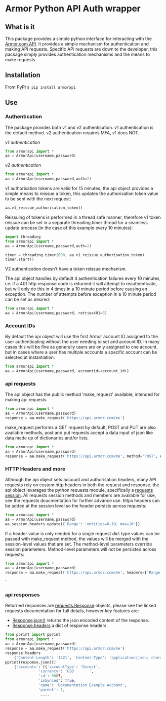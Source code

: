 # Armor Python API Auth wrapper
## What is it
This package provides a simple python interface for interacting with the [Armor.com API](https://developer.armor.com/). It provides a simple mechanism for authentication and making API requests. Specific API requests are down to the developer, this package simply provides authentication mechanisms and the means to make requests.
## Installation
From PyPi
`$ pip install armorapi`
## Use
### Authentication
The package provides both v1 and v2 authentication. v1 authentication is the default method. v2 authentication requires MFA, v1 does NOT.

*v1 authentication*
```python
from armorapi import *
aa = ArmorApi(username,password)
```

*v2 authentication*
```python
from armorapi import *
aa = ArmorApi(username,password,auth=2)
```

v1 authorisation tokens are valid for 15 minutes, the api object provides a simple means to reissue a token, this updates the authorisation token value to be sent with the next request:
```python
aa.v1_reissue_authorisation_token()
```

Reissuing of tokens is performed in a thread safe manner, therefore v1 token reissue can be set in a separate threading.timer thread for a seamless update process (in the case of this example every 10 minutes):
```python
import threading
from armorapi import *
aa = ArmorApi(username,password,auth=2)

timer = threading.timer(600, aa.v1_reissue_authorisation_token)
timer.start()
```

V2 authentication doesn't have a token reissue mechanism.

The api object handles by default 4 authentication failures every 10 minutes, i.e. if a 401 http response code is returned it will attempt to reauthenticate, but will only do this in 4 times in a 10 minute period before causing an exception. The number of attempts before exception in a 10 minute period can be set as desired:
```python
from armorapi import *
aa = ArmorApi(username,password, retries401=8)
```

### Account IDs
By default the api object will use the first Armor account ID assigned to the user authenticating without the user needing to set and account ID. In many cases this will be fine as generally users are only assigned to one account, but in cases where a user has multiple accounts a specific account can be selected at instantiation:
```python
from armorapi import *
aa = ArmorApi(username,password, accountid=<account_id>)
```

### api requests
The api object has the public method 'make_request' available, intended for making api requests
```python
from armorapi import *
aa = ArmorApi(username,password)
response = aa.make_request('https://api.armor.com/me')
```

make_request performs a GET request by default, POST and PUT are also available methods, post and put requests accept a data input of json like data made up of dictionaries and/or lists.
```python
from armorapi import *
aa = ArmorApi(username,password)
response = aa.make_request('https://api.armor.com/me', method='POST', data={'key': 'value', 'key2': 'value2'})
```

### HTTP Headers and more
Although the api object sets account and authorisation headers, many API requests rely on custom http headers in both the request and response. the api object levarages the python requests module, specifically a [requests session](https://requests.readthedocs.io/en/master/user/advanced/#session-objects). All requests session methods and members are available for use, see the requests doucmentation for further advance use.
https headers can be added at the session level so the header persists across requests:
```python
from armorapi import *
aa = ArmorApi(username,password)
aa.session.headers.update({'Range': 'entities=0-10; max=10'})
```

If a header value is only needed for a single request dict type values can be passed with make_request method, the values will be merged with the session-level values that are set. The method-level parameters override session parameters. Method-level parameters will not be persisted across requests:
```python
from armorapi import *
aa = ArmorApi(username,password)
response = aa.make_request('https://api.armor.com/me', headers={'Range': 'entities=0-10; max=10'})
```
`
### api responses
Returned responses are [requests.Response](https://requests.readthedocs.io/en/latest/api/#requests.Response) objects, please see the linked requests documentation for full details, however key features are:
* [Response.json()](https://requests.readthedocs.io/en/latest/api/#requests.Response.json) returns the json encoded content of the response.
* [Response.headers](https://requests.readthedocs.io/en/latest/api/#requests.Response.headers) a dict of response headers.

```python
from pprint import pprint
from armorapi import *
aa = ArmorApi(username,password)
response = aa.make_request('https://api.armor.com/me')
response.headers
    {'Content-Length': '1221', 'Content-Type': 'application/json; charset=utf-8', 'Server': 'Microsoft-HTTPAPI/2.0'}
pprint(response.json())
    {'accounts': [{'accountType': 'Direct',
               'currency': 'USD       ',
               'id': 0007,
               'isSynced': True,
               'name': 'Documentation Example Account',
               'parent': 1,
                ....
```
